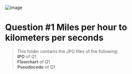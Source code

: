 ![image](https://github.com/user-attachments/assets/a6b8e114-b0f1-4519-b7a8-f9ff13e6a7aa)

# Question #1 Miles per hour to kilometers per seconds 
> This folder contains the JPG files of the following:
> <br>**IPO** of Q1
> <br>**Flowchart** of Q1
> <br>**Pseudocode** of Q1
